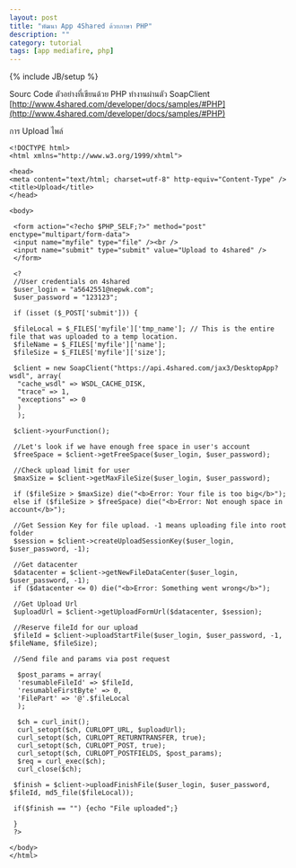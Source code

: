 ```yaml
---
layout: post
title: "พัฒนา App 4Shared ด้วยภาษา PHP"
description: ""
category: tutorial
tags: [app mediafire, php]
---
```

{% include JB/setup %}

Sourc Code ตัวอย่างที่เขียนด้วย PHP ทำงานผ่านตัว SoapClient
[http://www.4shared.com/developer/docs/samples/#PHP](http://www.4shared.com/developer/docs/samples/#PHP)

การ Upload ไพล์

	<!DOCTYPE html>
	<html xmlns="http://www.w3.org/1999/xhtml">
	 
	<head>
	<meta content="text/html; charset=utf-8" http-equiv="Content-Type" />
	<title>Upload</title>
	</head>
	 
	<body>
	 
	 <form action="<?echo $PHP_SELF;?>" method="post" enctype="multipart/form-data">
	 <input name="myfile" type="file" /><br />
	 <input name="submit" type="submit" value="Upload to 4shared" />
	 </form>
	 
	 <?
	 //User credentials on 4shared
	 $user_login = "a5642551@nepwk.com";
	 $user_password = "123123";
	 
	 if (isset ($_POST['submit'])) {
	 
	 $fileLocal = $_FILES['myfile']['tmp_name']; // This is the entire file that was uploaded to a temp location.
	 $fileName = $_FILES['myfile']['name'];
	 $fileSize = $_FILES['myfile']['size'];
	 
	 $client = new SoapClient("https://api.4shared.com/jax3/DesktopApp?wsdl", array(
	  "cache_wsdl" => WSDL_CACHE_DISK,
	  "trace" => 1,
	  "exceptions" => 0
	  )
	  );
	 
	 $client->yourFunction();
	 
	 //Let's look if we have enough free space in user's account
	 $freeSpace = $client->getFreeSpace($user_login, $user_password);
	 
	 //Check upload limit for user
	 $maxSize = $client->getMaxFileSize($user_login, $user_password);
	 
	 if ($fileSize > $maxSize) die("<b>Error: Your file is too big</b>");
	 else if ($fileSize > $freeSpace) die("<b>Error: Not enough space in account</b>");
	 
	 //Get Session Key for file upload. -1 means uploading file into root folder
	 $session = $client->createUploadSessionKey($user_login, $user_password, -1);
	 
	 //Get datacenter
	 $datacenter = $client->getNewFileDataCenter($user_login, $user_password, -1);
	 if ($datacenter <= 0) die("<b>Error: Something went wrong</b>");
	 
	 //Get Upload Url
	 $uploadUrl = $client->getUploadFormUrl($datacenter, $session);
	 
	 //Reserve fileId for our upload
	 $fileId = $client->uploadStartFile($user_login, $user_password, -1, $fileName, $fileSize);
	 
	 //Send file and params via post request
	 
	  $post_params = array(
	  'resumableFileId' => $fileId,
	  'resumableFirstByte' => 0,
	  'FilePart' => '@'.$fileLocal
	  );
	 
	  $ch = curl_init();
	  curl_setopt($ch, CURLOPT_URL, $uploadUrl);
	  curl_setopt($ch, CURLOPT_RETURNTRANSFER, true);
	  curl_setopt($ch, CURLOPT_POST, true);
	  curl_setopt($ch, CURLOPT_POSTFIELDS, $post_params);
	  $req = curl_exec($ch);
	  curl_close($ch);
	 
	 $finish = $client->uploadFinishFile($user_login, $user_password, $fileId, md5_file($fileLocal));
	 
	 if($finish == "") {echo "File uploaded";}
	 
	 }
	 ?>
	 
	</body>
	</html>



